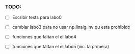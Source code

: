 ### TODO:

- [ ] Escribir tests para labo0
- [ ] cambiar labo3 para no usar np.linalg.inv qu esta prohibido
- [ ] funciones que faltan el el labo4
- [ ] funciones que faltan el el labo5 (inc. la primera)




